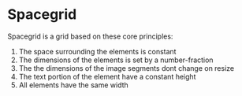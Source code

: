 # Spacegrid

Spacegrid is a grid based on these core principles:

1. The space surrounding the elements is constant
2. The dimensions of the elements is set by a number-fraction
3. The the dimensions of the image segments dont change on resize
4. The text portion of the element have a constant height
5. All elements have the same width
